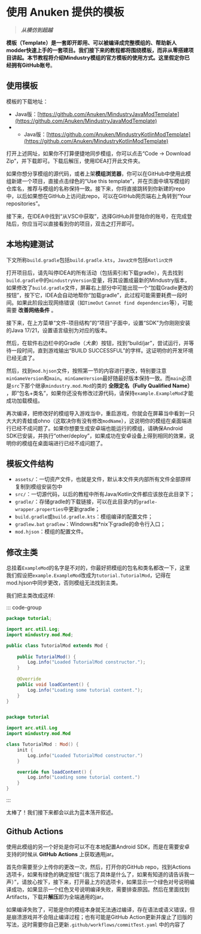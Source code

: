 # 使用 Anuken 提供的模板

> ***从模仿到超越***

**模板（Template）**是一套即开即用、可以被编译成完整模组的、帮助新人modder快速上手的一套项目。我们接下来的教程都将围绕模板，而非从零搭建项目讲起。本节教程将介绍Mindustry模组的官方模板的使用方式。这里假定你已经拥有**GitHub账号**。

## 使用模板

模板的下载地址：
- Java版：[https://github.com/Anuken/MindustryJavaModTemplate](https://github.com/Anuken/MindustryJavaModTemplate) 
- - Java版：[https://github.com/Anuken/MindustryKotlinModTemplate](https://github.com/Anuken/MindustryKotlinModTemplate) 

打开上述网址，如果你不打算便捷地同步模组，你可以点击“Code -> Download Zip”，并下载即可。下载后解压，使用IDEA打开此文件夹。

如果你想分享模组的源代码，或者上架**模组浏览器**，你可以在GitHub中使用此模组新建一个项目，直接点击绿色的“Use this template”，并在页面中填写模组的仓库名，推荐与模组的名称保持一致。接下来，你将直接跳转到你新建的repo中，以后如果想在GitHub上访问此repo，可以在GitHub网页端右上角转到“Your repositories”。

接下来，在IDEA中找到“从VSC中获取”，选择GitHub并登陆你的账号，在完成登陆后，你应当可以直接看到你的项目，双击之打开即可。

## 本地构建测试

下文所称`build.gradle`包括`build.gradle.kts`，`Java文件`包括`Kotlin文件`

打开项目后，请先叫停IDEA的所有活动（包括索引和下载gradle），先去找到`build.gradle`中的`mindustryVersion`变量，将其设置成最新的Mindustry版本，如果修改了`build.gradle`文件，屏幕右上部分中可能出现一个“加载Gradle更改的按钮”，按下它，IDEA会自动地帮你“加载gradle”，此过程可能需要耗费一段时间。如果此阶段出现网络错误（如`TimeOut` `Cannot find dependencies`等），可能需要 **改善网络条件** 。

接下来，在上方菜单“文件-项目结构”的“项目”子面中，设置“SDK”为你刚刚安装的Java 17/21，设置语言级别为对应的版本。

然后，在软件右边栏中的Gradle（*大象*）按钮，找到“build/jar”，尝试运行，并等待一段时间，直到游戏输出“BUILD SUCCESSFUL”的字样。这证明你的开发环境已经无虞了。

然后，找到`mod.hjson`文件，按照第一节的内容进行更改，特别要注意`minGameVersion`和`main`。`minGameVersion`最好随最好版本保持一致。而`main`必须是`src`下那个继承`mindustry.mod.Mod`的类的 **全限定名（Fully Qualified Name）** ，即“包名+类名”，如果你还没有修改过源代码，请保持`example.ExampleMod`才能成功加载模组。

再次编译，把修改好的模组导入游戏当中，重启游戏，你就会在屏幕当中看到一只大大的青蛙或ohno（这取决你有没有修改`modName`），这说明你的模组在桌面端进行已经不成问题了。如果你想要生成安卓端也能运行的模组，请确保Android SDK已安装，并执行“other/deploy”，如果成功在安卓设备上得到相同的效果，说明你的模组在桌面端进行已经不成问题了。

## 模板文件结构

- `assets/`：一切资产文件，也就是文件，默认本文件夹内部所有文件全部原样复制到模组安装包中
- `src/`：一切源代码，以后的教程中所有Java/Kotlin文件都应该放在此目录下；
- `gradle/`：存储gradle的下载链接，可以在此目录内的`gradle-wrapper.properties`中更新gradle；
- `build.gradle`或`build.gradle.kts`：模组编译的配置文件；
- `gradlew.bat` `gradlew`：Windows和*nix下gradle的命令行入口；
- `mod.hjson`：模组的配置文件。

## 修改主类

总挂着`ExampleMod`的名字是不对的，你最好把模组的包名和类名都改一下，这里我们假设把`example.ExampleMod`改成为`tutorial.TutorialMod`，记得在mod.hjson中同步更改，否则模组无法找到主类。

我们把主类改成这样:

::: code-group

``` java
package tutorial;

import arc.util.Log;
import mindustry.mod.Mod;

public class TutorialMod extends Mod {
    
    public TutorialMod() {
        Log.info("Loaded TutorialMod constructor.");
    }
    
    @Override
    public void loadContent() {
        Log.info("Loading some tutorial content.");
    }
}
```

``` kotlin

package tutorial

import arc.util.Log
import mindustry.mod.Mod

class TutorialMod : Mod() {
    init {
        Log.info("Loaded TutorialMod constructor.")
    }

    override fun loadContent() {
        Log.info("Loading some tutorial content.")
    }
}

```


:::

太棒了！我们接下来都会以此为蓝本荡开叙述。

## Github Actions

使用此模组的另一个好处是你可以不在本地配置Android SDK，而是在需要安卓支持的时候从 **GitHub Actions** 上获取通用jar。

首先你需要至少上传你的更改一次，然后，打开你的GitHub repo，找到Actions选项卡，如果有绿色的确定按钮“（我忘了具体是什么了，如果有知道的请告诉我一声）”，请放心按下，接下来，打开最上方的选项卡，如果显示一个绿色对号说明编译成功，如果显示一个红色叉号说明编译失败，需要排查原因。然后在里面找到Artifacts，下载并**解压**即为全端通用的jar。

如果编译失败了，可能是你的模组本身就无法通过编译，存在语法或语义错误，但是崩溃游戏并不会阻止编译过程；也有可能是GitHub Action更新并废止了旧版的写法，这时需要你自己更新`.github/workflows/commitTest.yaml` 中的内容了




